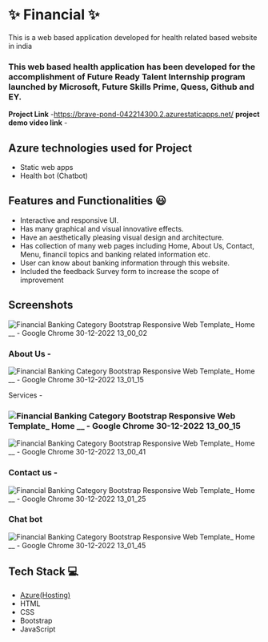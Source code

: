 # ✨  Financial ✨

This is a web based application developed for health related based website in india

### This web based health application has been developed for the accomplishment of Future Ready Talent Internship program launched by Microsoft, Future Skills Prime, Quess, Github and EY.


**Project Link** -https://brave-pond-042214300.2.azurestaticapps.net/
**project demo video link** - 

## Azure technologies used for Project

- Static web apps
- Health bot (Chatbot)

## Features and Functionalities 😃

- Interactive and responsive UI.
- Has many graphical and visual innovative effects.
- Have an aesthetically pleasing visual design and architecture.
- Has collection of many web pages including Home, About Us, Contact, Menu, financil topics and banking related information etc.
- User can know about banking information through this website.
- Included the feedback Survey form to increase the scope of improvement 

## Screenshots



![Financial Banking Category Bootstrap Responsive Web Template_ Home __ - Google Chrome 30-12-2022 13_00_02](https://user-images.githubusercontent.com/117890250/210045874-1ef83bb8-b72f-4f56-82eb-1eadfb04a2b0.png)

   

### About Us -

![Financial Banking Category Bootstrap Responsive Web Template_ Home __ - Google Chrome 30-12-2022 13_01_15](https://user-images.githubusercontent.com/117890250/210045900-c54ca87d-d1d4-4ece-a8af-9bbfaa253abe.png)



Services -
### ![Financial Banking Category Bootstrap Responsive Web Template_ Home __ - Google Chrome 30-12-2022 13_00_15](https://user-images.githubusercontent.com/117890250/210045950-da570032-95d5-4afb-ac33-092b51a7ab08.png)
![Financial Banking Category Bootstrap Responsive Web Template_ Home __ - Google Chrome 30-12-2022 13_00_41](https://user-images.githubusercontent.com/117890250/210045987-3b43e3e5-0c46-496a-a1ff-2bafb3f8e5a5.png)


### Contact us -
![Financial Banking Category Bootstrap Responsive Web Template_ Home __ - Google Chrome 30-12-2022 13_01_25](https://user-images.githubusercontent.com/117890250/210046027-1b16db1a-d51d-4fc3-8822-b7e28ce25483.png)



### Chat bot

![Financial Banking Category Bootstrap Responsive Web Template_ Home __ - Google Chrome 30-12-2022 13_01_45](https://user-images.githubusercontent.com/117890250/210046046-b4f1e4fe-c8c1-4f17-a9a1-a55c874aee63.png)



## Tech Stack 💻

- [Azure(Hosting)](https://azure.microsoft.com/en-in/features/azure-portal/)
- HTML
- CSS
- Bootstrap
- JavaScript
